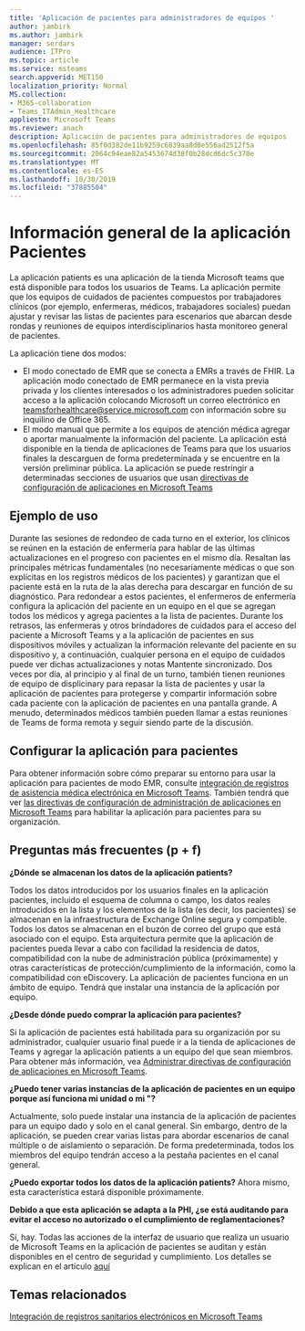 ```yaml
---
title: 'Aplicación de pacientes para administradores de equipos '
author: jambirk
ms.author: jambirk
manager: serdars
audience: ITPro
ms.topic: article
ms.service: msteams
search.appverid: MET150
localization_priority: Normal
MS.collection:
- M365-collaboration
- Teams_ITAdmin_Healthcare
appliesto: Microsoft Teams
ms.reviewer: anach
description: Aplicación de pacientes para administradores de equipos
ms.openlocfilehash: 85f0d382de11b9259c6839aa8d0e556ad2512f5a
ms.sourcegitcommit: 2064c94eae82a5453674d38f0b28dcd6dc5c370e
ms.translationtype: MT
ms.contentlocale: es-ES
ms.lasthandoff: 10/30/2019
ms.locfileid: "37885504"
---
```

# <a name="patients-app-overview"></a>Información general de la aplicación Pacientes

La aplicación patients es una aplicación de la tienda Microsoft teams que está disponible para todos los usuarios de Teams. La aplicación permite que los equipos de cuidados de pacientes compuestos por trabajadores clínicos (por ejemplo, enfermeras, médicos, trabajadores sociales) puedan ajustar y revisar las listas de pacientes para escenarios que abarcan desde rondas y reuniones de equipos interdisciplinarios hasta monitoreo general de pacientes.   

La aplicación tiene dos modos: 

- El modo conectado de EMR que se conecta a EMRs a través de FHIR. La aplicación modo conectado de EMR permanece en la vista previa privada y los clientes interesados o los administradores pueden solicitar acceso a la aplicación colocando Microsoft un correo electrónico en teamsforhealthcare@service.microsoft.com con información sobre su inquilino de Office 365. 
- El modo manual que permite a los equipos de atención médica agregar o aportar manualmente la información del paciente. La aplicación está disponible en la tienda de aplicaciones de Teams para que los usuarios finales la descarguen de forma predeterminada y se encuentre en la versión preliminar pública. La aplicación se puede restringir a determinadas secciones de usuarios que usan [directivas de configuración de aplicaciones en Microsoft Teams](../../teams-app-setup-policies.md)



## <a name="usage-example"></a>Ejemplo de uso

Durante las sesiones de redondeo de cada turno en el exterior, los clínicos se reúnen en la estación de enfermería para hablar de las últimas actualizaciones en el progreso con pacientes en el mismo día.  Resaltan las principales métricas fundamentales (no necesariamente médicas o que son explícitas en los registros médicos de los pacientes) y garantizan que el paciente está en la ruta de la alas derecha para descargar en función de su diagnóstico. Para redondear a estos pacientes, el enfermeros de enfermería configura la aplicación del paciente en un equipo en el que se agregan todos los médicos y agrega pacientes a la lista de pacientes. Durante los retrasos, las enfermeras y otros brindadores de cuidados para el acceso del paciente a Microsoft Teams y a la aplicación de pacientes en sus dispositivos móviles y actualizan la información relevante del paciente en su dispositivo y, a continuación, cualquier persona en el equipo de cuidados puede ver dichas actualizaciones y notas Mantente sincronizado. Dos veces por día, al principio y al final de un turno, también tienen reuniones de equipo de displicinary para repasar la lista de pacientes y usar la aplicación de pacientes para protegerse y compartir información sobre cada paciente con la aplicación de pacientes en una pantalla grande. A menudo, determinados médicos también pueden llamar a estas reuniones de Teams de forma remota y seguir siendo parte de la discusión. 

## <a name="configure-patients-app"></a>Configurar la aplicación para pacientes

Para obtener información sobre cómo preparar su entorno para usar la aplicación para pacientes de modo EMR, consulte [integración de registros de asistencia médica electrónica en Microsoft Teams](patients-app.md). También tendrá que ver [las directivas de configuración de administración de aplicaciones en Microsoft Teams](../../teams-app-setup-policies.md) para habilitar la aplicación para pacientes para su organización.

<!-- For information on how your end users can access and install the Patients App to a team that they own or manage, you will need to see [End user documentation for the Patients App]() -->

<!-- add link out to client doc, doesn't seem to be available yet, Grant is finalizing -->

## <a name="frequently-asked-questions-faq"></a>Preguntas más frecuentes (p + f)

**¿Dónde se almacenan los datos de la aplicación patients?**

Todos los datos introducidos por los usuarios finales en la aplicación pacientes, incluido el esquema de columna o campo, los datos reales introducidos en la lista y los elementos de la lista (es decir, los pacientes) se almacenan en la infraestructura de Exchange Online segura y compatible. Todos los datos se almacenan en el buzón de correo del grupo que está asociado con el equipo. Esta arquitectura permite que la aplicación de pacientes pueda llevar a cabo con facilidad la residencia de datos, compatibilidad con la nube de administración pública (próximamente) y otras características de protección/cumplimiento de la información, como la compatibilidad con eDiscovery. La aplicación de pacientes funciona en un ámbito de equipo. Tendrá que instalar una instancia de la aplicación por equipo.

<!-- add link to eDiscovery article for the Patients app, Mark Johnson will finalize soon -->

**¿Desde dónde puedo comprar la aplicación para pacientes?**

Si la aplicación de pacientes está habilitada para su organización por su administrador, cualquier usuario final puede ir a la tienda de aplicaciones de Teams y agregar la aplicación patients a un equipo del que sean miembros. Para obtener más información, vea [Administrar directivas de configuración de aplicaciones en Microsoft Teams](../../teams-app-setup-policies.md).

**¿Puedo tener varias instancias de la aplicación de pacientes en un equipo porque así funciona mi unidad o mi "?**

Actualmente, solo puede instalar una instancia de la aplicación de pacientes para un equipo dado y solo en el canal general. Sin embargo, dentro de la aplicación, se pueden crear varias listas para abordar escenarios de canal múltiple o de aislamiento o separación. De forma predeterminada, todos los miembros del equipo tendrán acceso a la pestaña pacientes en el canal general. 

**¿Puedo exportar todos los datos de la aplicación patients?**
Ahora mismo, esta característica estará disponible próximamente. 

**Debido a que esta aplicación se adapta a la PHI, ¿se está auditando para evitar el acceso no autorizado o el cumplimiento de reglamentaciones?**

Sí, hay. Todas las acciones de la interfaz de usuario que realiza un usuario de Microsoft Teams en la aplicación de pacientes se auditan y están disponibles en el centro de seguridad y cumplimiento. Los detalles se explican en el artículo [aquí](patients-audit.md)


## <a name="related-topics"></a>Temas relacionados

[Integración de registros sanitarios electrónicos en Microsoft Teams](patients-app.md)
